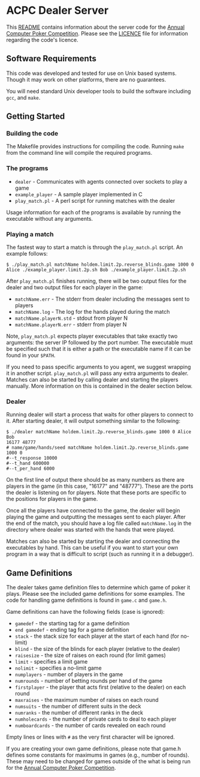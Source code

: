 # ACPC Dealer Server

This [README](README.md) contains information about the server code for the [Annual Computer Poker Competition](http://www.computerpokercompetition.org/).  Please see the [LICENCE](LINCENSE.md) file for information regarding the code's licence.

## Software Requirements

This code was developed and tested for use on Unix based systems.  Though it may work on other platforms, there are no guarantees.

You will need standard Unix developer tools to build the software including `gcc`, and `make`.

## Getting Started

### Building the code

The Makefile provides instructions for compiling the code.  Running `make` from the command line will compile the required programs.

### The programs

- `dealer` - Communicates with agents connected over sockets to play a game
- `example_player` - A sample player implemented in C
- `play_match.pl` - A perl script for running matches with the dealer

Usage information for each of the programs is available by running the executable without any arguments.

### Playing a match

The fastest way to start a match is through the `play_match.pl` script.  An example follows:

```
$ ./play_match.pl matchName holdem.limit.2p.reverse_blinds.game 1000 0 Alice ./example_player.limit.2p.sh Bob ./example_player.limit.2p.sh
```

After `play_match.pl` finishes running, there will be two output files for the dealer and two output files for each player in the game:

- `matchName.err` - The stderr from dealer including the messages sent to players
- `matchName.log` - The log for the hands played during the match
- `matchName.playerN.std` - stdout from player N
- `matchName.playerN.err` - stderr from player N

Note, `play_match.pl` expects player executables that take exactly two arguments: the server IP followed by the port number.  The executable must be specified such that it is either a path or the executable name if it can be found in your `$PATH`.

If you need to pass specific arguments to you agent, we suggest wrapping it in another script.  `play_match.pl` will pass any extra arguments to dealer. Matches can also be started by calling dealer and starting the players manually.  More information on this is contained in the dealer section below.

### Dealer

Running dealer will start a process that waits for other players to connect to it.  After starting dealer, it will output something similar to the following:

```
$ ./dealer matchName holdem.limit.2p.reverse_blinds.game 1000 0 Alice Bob
16177 48777
# name/game/hands/seed matchName holdem.limit.2p.reverse_blinds.game 1000 0
#--t_response 10000
#--t_hand 600000
#--t_per_hand 6000
```

On the first line of output there should be as many numbers as there are players in the game (in this case, "16177" and "48777").  These are the ports the dealer is listening on for players.  Note that these ports are specific to the positions for players in the game.

Once all the players have connected to the game, the dealer will begin playing the game and outputting the messages sent to each player.  After the end of the match, you should have a log file called `matchName.log` in the directory where dealer was started with the hands that were played.

Matches can also be started by starting the dealer and connecting the executables by hand.  This can be useful if you want to start your own program in a way that is difficult to script (such as running it in a debugger).

## Game Definitions

The dealer takes game definition files to determine which game of poker it plays.  Please see the included game definitions for some examples.  The code for handling game definitions is found in `game.c` and `game.h`.

Game definitions can have the following fields (case is ignored):

- `gamedef` - the starting tag for a game definition 
- `end gamedef` - ending tag for a game definition
- `stack` - the stack size for each player at the start of each hand (for no-limit)
- `blind` - the size of the blinds for each player (relative to the dealer)
- `raisesize` - the size of raises on each round (for limit games)
- `limit` - specifies a limit game
- `nolimit` - specifies a no-limit game
- `numplayers` - number of players in the game
- `numrounds` - number of betting rounds per hand of the game
- `firstplayer` - the player that acts first (relative to the dealer) on each round
- `maxraises` - the maximum number of raises on each round
- `numsuits` - the number of different suits in the deck
- `numranks` - the number of different ranks in the deck
- `numholecards` - the number of private cards to deal to each player
- `numboardcards` - the number of cards revealed on each round

Empty lines or lines with `#` as the very first character will be ignored.

If you are creating your own game definitions, please note that game.h defines some constants for maximums in games (e.g., number of rounds).  These may need to be changed for games outside of the what is being run for the [Annual Computer Poker Competition](http://www.computerpokercompetition.org/).
